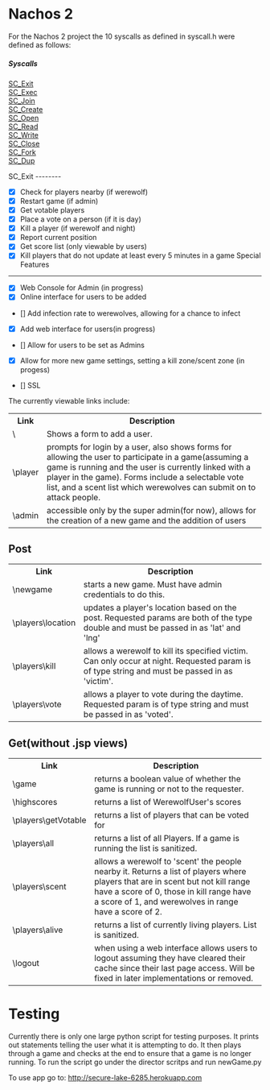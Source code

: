 Nachos 2
========
For the Nachos 2 project the 10 syscalls as defined in syscall.h were defined as follows:

##### Syscalls
[SC\_Exit](#sc_exit)  
[SC\_Exec](#sc_exec)  
[SC\_Join](#sc_join)  
[SC\_Create](#sc_create)  
[SC\_Open](#sc_open)  
[SC\_Read](#sc_read)  
[SC\_Write](#sc_write)  
[SC\_Close](#sc_close)  
[SC\_Fork](#sc_fork)  
[SC\_Dup](#sc_dup)  


<a name="sc_exit"/>
SC_Exit
--------

- [x]    Check for players nearby (if werewolf)
- [x]    Restart game (if admin)
- [x]    Get votable players
- [x]    Place a vote on a person (if it is day)
- [x]    Kill a player (if werewolf and night)
- [x]    Report current position
- [x]    Get score list (only viewable by users)
- [x]    Kill players that do not update at least every 5 minutes in a game
Special Features
----------------

- [x]    Web Console for Admin (in progress)
- [x]   Online interface for users to be added
- []    Add infection rate to werewolves, allowing for a chance to infect
- [x]    Add web interface for users(in progress)
- []    Allow for users to be set as Admins
- [x]    Allow for more new game settings, setting a kill zone/scent zone (in progess)
- []    SSL

The currently viewable links include:
<table>
  <tr>
    <th>Link</th><th>Description</th>
  </tr>
  <tr>
    <td>\</td><td>Shows a form to add a user.</td>
  </tr>
  <tr>
    <td>\player</td><td>prompts for login by a user, also shows forms for allowing the user to participate in a game(assuming a game is running and the user is currently linked with a player in the game).  Forms include a selectable vote list, and a scent list which werewolves can submit on to attack people.</td>
  </tr>
    <tr>
    <td>\admin</td><td>accessible only by the super admin(for now), allows for the creation of a new game and the addition of users</td>
  </tr>
</table>

Post
----
<table>
  <tr>
    <th>Link    </th><th>Description</th>
  </tr>
  <tr>
    <td>\newgame</td><td>starts a new game.  Must have admin credentials to do this.</td>
  </tr>
  <tr>
    <td>\players\location</td><td>updates a player's location based on the post.  Requested params are both of the type double and must be passed in as 'lat' and 'lng'</td>
  </tr>
    <tr>
    <td>\players\kill</td><td>allows a werewolf to kill its specified victim.  Can only occur at night.  Requested param is of type string and must be passed in as 'victim'.</td>
  </tr>
    <tr>
    <td>\players\vote</td><td>allows a player to vote during the daytime.  Requested param is of type string and must be passed in as 'voted'.</td>
  </tr>
</table>



Get(without .jsp views)
-----------------------
<table>
  <tr>
    <th>Link    </th><th>Description</th>
  </tr>
  <tr>
    <td>\game</td><td>returns a boolean value of whether the game is running or not to the requester.</td>
  </tr>
  <tr>
    <td>\highscores</td><td>returns a list of WerewolfUser's scores</td>
  </tr>
    <tr>
    <td>\players\getVotable</td><td>returns a list of players that can be voted for</td>
  </tr>
    <tr>
    <td>\players\all</td><td>returns a list of all Players.  If a game is running the list is sanitized.</td>
  </tr>
      <tr>
    <td>\players\scent</td><td>allows a werewolf to 'scent' the people nearby it.  Returns a list of players where players that are in scent but not kill range have a score of 0, those in kill range have a score of 1, and werewolves in range have a score of 2.</td>
  </tr>
        <tr>
    <td>\players\alive</td><td>returns a list of currently living players.  List is sanitized.</td>
  </tr>
  <tr>
    <td>\logout</td><td>when using a web interface allows users to logout assuming they have cleared their cache since their last page access.  Will be fixed in later implementations or removed.</td>
  </tr>
</table>

Testing
=======
Currently there is only one large python script for testing purposes.  It prints out statements telling the user what it is attempting to do.  It then plays through a game and checks at the end to ensure that a game is no longer running.
To run the script go under the director scritps and run newGame.py

To use app go to: http://secure-lake-6285.herokuapp.com

